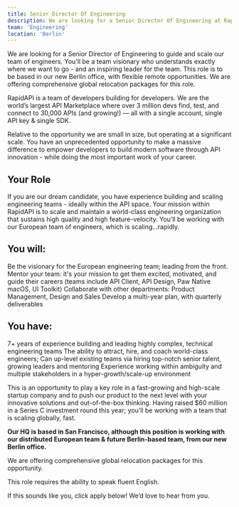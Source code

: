 ```yaml
---
title: Senior Director Of Engineering
description: We are looking for a Senior Director Of Engineering at RapidAPI.
team: 'Engineering'
location: 'Berlin'
---
```


<Lead>

We are looking for a Senior Director of Engineering to guide and scale our team of engineers. You'll be a team visionary who understands exactly where we want to go - and an inspiring leader for the team. This role is to be based in our new Berlin office, with flexible remote opportunities. We are offering comprehensive global relocation packages for this role.

</Lead>

RapidAPI is a team of developers building for developers. We are the world’s largest API Marketplace where over 3 million devs find, test, and connect to 30,000 APIs (and growing!) — all with a single account, single API key & single SDK.

Relative to the opportunity we are small in size, but operating at a significant scale. You have an unprecedented opportunity to make a massive difference to empower developers to build modern software through API innovation - while doing the most important work of your career.

## Your Role

If you are our dream candidate, you have experience building and scaling engineering teams - ideally within the API space. Your mission within RapidAPI is to scale and maintain a world-class engineering organization that sustains high quality and high feature-velocity. You’ll be working with our European team of engineers, which is scaling...rapidly.

## You will:

Be the visionary for the European engineering team; leading from the front.
Mentor your team: it's your mission to get them excited, motivated, and guide their careers (teams include API Client, API Design, Paw Native macOS, UI Toolkit)
Collaborate with other departments: Product Management, Design and Sales
Develop a multi-year plan, with quarterly deliverables

## You have:

7+ years of experience building and leading highly complex, technical engineering teams
The ability to attract, hire, and coach world-class engineers; Can up-level existing teams via hiring top-notch senior talent, growing leaders and mentoring
Experience working within ambiguity and multiple stakeholders in a hyper-growth/scale-up environment

This is an opportunity to play a key role in a fast-growing and high-scale startup company and to push our product to the next level with your innovative solutions and out-of-the-box thinking. Having raised $60 million in a Series C investment round this year; you’ll be working with a team that is scaling globally, fast.

**Our HQ is based in San Francisco, although this position is working with our distributed European team & future Berlin-based team, from our new Berlin office.**

<Callout>

We are offering comprehensive global relocation packages for this opportunity.

</Callout>

This role requires the ability to speak fluent English.

If this sounds like you, click apply below! We’d love to hear from you.

<ApplyToJobLink href="https://www.comeet.com/jobs/rapidapi/03.001/senior-director-of-engineering/57.728" />

